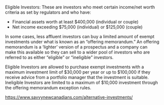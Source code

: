 Eligible Investors: These are investors who meet certain income/net worth criteria as set by regulators and who have:

* Financial assets worth at least $400,000 (individual or couple)
* Net income exceeding $75,000 (individual) or $125,000 (couple)

In some cases, less affluent investors can buy a limited amount of exempt investments under what is known as an “offering memorandum.” An offering memorandum is a ‘lighter’ version of a prospectus and a company can make this available so they can sell to a wider pool of investors who are referred to as either “eligible” or “ineligible” investors.

Eligible Investors are allowed to purchase exempt investments with a maximum investment limit of $30,000 per year or up to $100,000 if they receive advice from a portfolio manager that the investment is suitable. Ineligible Investors are limited to a maximum of $10,000 investment through the offering memorandum exception rules.

https://www.savvynewcanadians.com/alternative-investments/